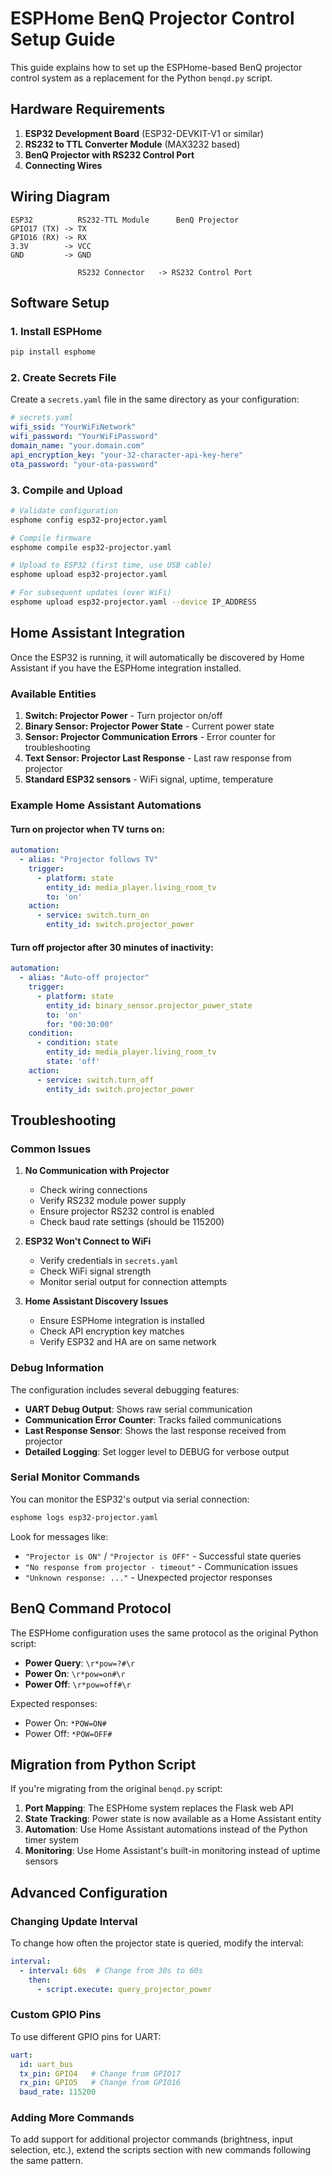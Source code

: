 # ESPHome BenQ Projector Control Setup Guide

This guide explains how to set up the ESPHome-based BenQ projector control system as a replacement for the Python `benqd.py` script.

## Hardware Requirements

1. **ESP32 Development Board** (ESP32-DEVKIT-V1 or similar)
2. **RS232 to TTL Converter Module** (MAX3232 based)
3. **BenQ Projector with RS232 Control Port**
4. **Connecting Wires**

## Wiring Diagram

```
ESP32          RS232-TTL Module      BenQ Projector
GPIO17 (TX) -> TX                    
GPIO16 (RX) -> RX                    
3.3V        -> VCC                   
GND         -> GND                   
                                     
               RS232 Connector   -> RS232 Control Port
```

## Software Setup

### 1. Install ESPHome

```bash
pip install esphome
```

### 2. Create Secrets File

Create a `secrets.yaml` file in the same directory as your configuration:

```yaml
# secrets.yaml
wifi_ssid: "YourWiFiNetwork"
wifi_password: "YourWiFiPassword"
domain_name: "your.domain.com"
api_encryption_key: "your-32-character-api-key-here"
ota_password: "your-ota-password"
```

### 3. Compile and Upload

```bash
# Validate configuration
esphome config esp32-projector.yaml

# Compile firmware
esphome compile esp32-projector.yaml

# Upload to ESP32 (first time, use USB cable)
esphome upload esp32-projector.yaml

# For subsequent updates (over WiFi)
esphome upload esp32-projector.yaml --device IP_ADDRESS
```

## Home Assistant Integration

Once the ESP32 is running, it will automatically be discovered by Home Assistant if you have the ESPHome integration installed.

### Available Entities

1. **Switch: Projector Power** - Turn projector on/off
2. **Binary Sensor: Projector Power State** - Current power state
3. **Sensor: Projector Communication Errors** - Error counter for troubleshooting
4. **Text Sensor: Projector Last Response** - Last raw response from projector
5. **Standard ESP32 sensors** - WiFi signal, uptime, temperature

### Example Home Assistant Automations

#### Turn on projector when TV turns on:
```yaml
automation:
  - alias: "Projector follows TV"
    trigger:
      - platform: state
        entity_id: media_player.living_room_tv
        to: 'on'
    action:
      - service: switch.turn_on
        entity_id: switch.projector_power
```

#### Turn off projector after 30 minutes of inactivity:
```yaml
automation:
  - alias: "Auto-off projector"
    trigger:
      - platform: state
        entity_id: binary_sensor.projector_power_state
        to: 'on'
        for: "00:30:00"
    condition:
      - condition: state
        entity_id: media_player.living_room_tv
        state: 'off'
    action:
      - service: switch.turn_off
        entity_id: switch.projector_power
```

## Troubleshooting

### Common Issues

1. **No Communication with Projector**
   - Check wiring connections
   - Verify RS232 module power supply
   - Ensure projector RS232 control is enabled
   - Check baud rate settings (should be 115200)

2. **ESP32 Won't Connect to WiFi**
   - Verify credentials in `secrets.yaml`
   - Check WiFi signal strength
   - Monitor serial output for connection attempts

3. **Home Assistant Discovery Issues**
   - Ensure ESPHome integration is installed
   - Check API encryption key matches
   - Verify ESP32 and HA are on same network

### Debug Information

The configuration includes several debugging features:

- **UART Debug Output**: Shows raw serial communication
- **Communication Error Counter**: Tracks failed communications
- **Last Response Sensor**: Shows the last response received from projector
- **Detailed Logging**: Set logger level to DEBUG for verbose output

### Serial Monitor Commands

You can monitor the ESP32's output via serial connection:

```bash
esphome logs esp32-projector.yaml
```

Look for messages like:
- `"Projector is ON"` / `"Projector is OFF"` - Successful state queries
- `"No response from projector - timeout"` - Communication issues
- `"Unknown response: ..."` - Unexpected projector responses

## BenQ Command Protocol

The ESPHome configuration uses the same protocol as the original Python script:

- **Power Query**: `\r*pow=?#\r`
- **Power On**: `\r*pow=on#\r`  
- **Power Off**: `\r*pow=off#\r`

Expected responses:
- Power On: `*POW=ON#`
- Power Off: `*POW=OFF#`

## Migration from Python Script

If you're migrating from the original `benqd.py` script:

1. **Port Mapping**: The ESPHome system replaces the Flask web API
2. **State Tracking**: Power state is now available as a Home Assistant entity
3. **Automation**: Use Home Assistant automations instead of the Python timer system
4. **Monitoring**: Use Home Assistant's built-in monitoring instead of uptime sensors

## Advanced Configuration

### Changing Update Interval

To change how often the projector state is queried, modify the interval:

```yaml
interval:
  - interval: 60s  # Change from 30s to 60s
    then:
      - script.execute: query_projector_power
```

### Custom GPIO Pins

To use different GPIO pins for UART:

```yaml
uart:
  id: uart_bus
  tx_pin: GPIO4   # Change from GPIO17
  rx_pin: GPIO5   # Change from GPIO16
  baud_rate: 115200
```

### Adding More Commands

To add support for additional projector commands (brightness, input selection, etc.), extend the scripts section with new commands following the same pattern.
